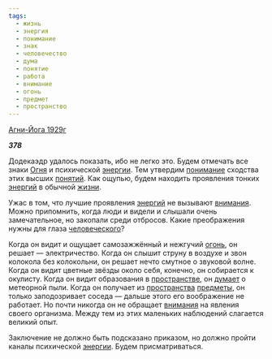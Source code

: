 ```yaml
---
tags:
  - жизнь
  - энергия
  - понимание
  - знак
  - человечество
  - дума
  - понятие
  - работа
  - внимание
  - огонь
  - предмет
  - пространство
---
```

[Агни-Йога 1929г](https://127.0.0.1:4002/agni/1929)

___378___

Додекаэдр удалось показать, ибо не легко это. Будем отмечать все знаки [Огня](../../../tags/#[огонь](../../../tags/#огонь)) и психической [энергии](../../../tags/#энергия). Тем утвердим [понимание](../../../tags/#понимание) сходства этих высших [понятий](../../../tags/#понятие). Как ощупью, будем находить проявления тонких [энергий](../../../tags/#энергия) в обычной [жизни](../../../tags/#жизнь).   

Ужас в том, что лучшие проявления [энергий](../../../tags/#энергия) не вызывают [внимания](../../../tags/#внимание). Можно припомнить, когда люди и видели и слышали очень замечательное, но закопали среди отбросов. Какие преображения нужны для глаза [человеческого](../../../tags/#человечество)?   

Когда он видит и ощущает самозажжённый и нежгучий [огонь](../../../tags/#огонь), он решает — электричество. Когда он слышит струну в воздухе и звон колокола без колокольни, он решает нечто смутное о звуковой волне. Когда он видит цветные звёзды около себя, конечно, он собирается к окулисту. Когда он видит образования в [пространстве](../../../tags/#пространство), он [думает](../../../tags/#дума) о метеорной пыли. Когда он получает из [пространства](../../../tags/#пространство) [предметы](../../../tags/#предмет), он только заподозривает соседа — дальше этого его воображение не работает. Но почти никогда он не обращает [внимания](../../../tags/#внимание) на явления своего организма. Между тем из этих маленьких наблюдений слагается великий опыт.   

Заключение не должно быть подсказано приказом, но должно пройти каналы психической [энергии](../../../tags/#энергия). Будем присматриваться.